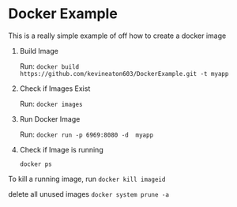 # Docker Example

This is a really simple example of off how to create a docker image

1. Build Image 
    
    Run: `docker build https://github.com/kevineaton603/DockerExample.git -t myapp`

2. Check if Images Exist 
    
    Run: `docker images`

3. Run Docker Image
   
   Run: `docker run -p 6969:8080 -d  myapp`

4. Check if Image is running
   
   `docker ps`

To kill a running image, run `docker kill imageid`

delete all unused images `docker system prune -a`